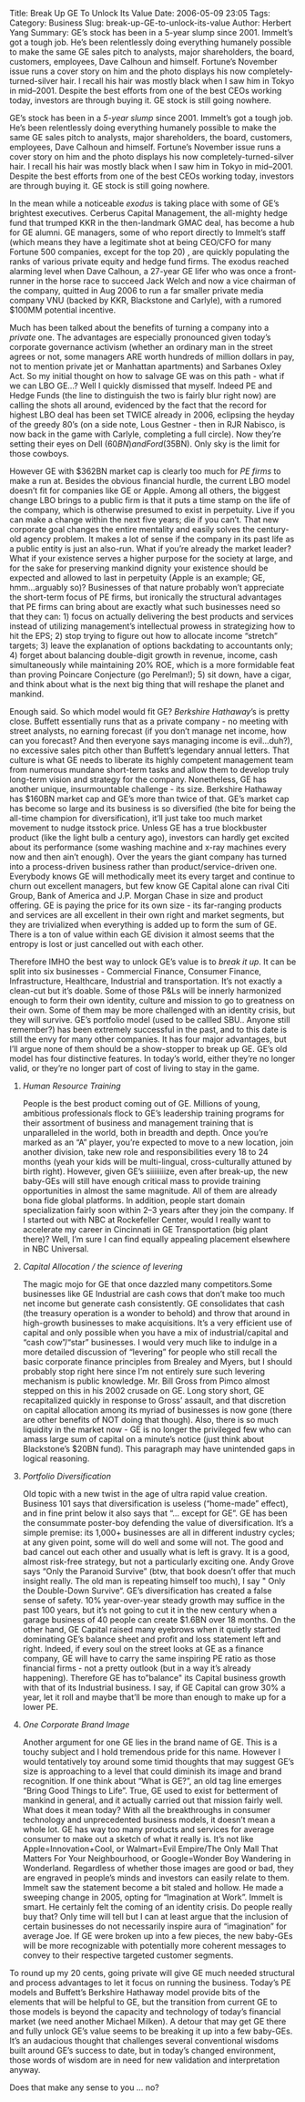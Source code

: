 Title: Break Up GE To Unlock Its Value
Date: 2006-05-09 23:05
Tags:
Category: Business
Slug: break-up-GE-to-unlock-its-value
Author: Herbert Yang
Summary: GE’s stock has been in a 5-year slump since 2001. Immelt’s got a tough job. He’s been relentlessly doing everything humanely possible to make the same GE sales pitch to analysts, major shareholders, the board, customers, employees, Dave Calhoun and himself. Fortune’s November issue runs a cover story on him and the photo displays his now completely-turned-silver hair. I recall his hair was mostly black when I saw him in Tokyo in mid–2001. Despite the best efforts from one of the best CEOs working today, investors are through buying it. GE stock is still going nowhere.

GE’s stock has been in a *5-year slump* since 2001. Immelt’s got a tough job. He’s been relentlessly doing everything humanely possible to make the same GE sales pitch to analysts, major shareholders, the board, customers, employees, Dave Calhoun and himself. Fortune’s November issue runs a cover story on him and the photo displays his now completely-turned-silver hair. I recall his hair was mostly black when I saw him in Tokyo in mid–2001. Despite the best efforts from one of the best CEOs working today, investors are through buying it. GE stock is still going nowhere.

In the mean while a noticeable *exodus* is taking place with some of GE’s brightest executives. Cerberus Capital Management, the all-mighty hedge fund that trumped KKR in the then-landmark GMAC deal, has become a hub for GE alumni. GE managers, some of who report directly to Immelt’s staff (which means they have a legitimate shot at being CEO/CFO for many Fortune 500 companies, except for the top 20) , are quickly populating the ranks of various private equity and hedge fund firms. The exodus
reached alarming level when Dave Calhoun, a 27-year GE lifer who was once a front-runner in the horse race to succeed Jack Welch and now a vice chairman of the company, quitted in Aug 2006 to run a far smaller private media company VNU (backed by KKR, Blackstone and Carlyle), with a rumored $100MM potential incentive.

Much has been talked about the benefits of turning a company into a *private* one. The advantages are especially pronounced given today’s corporate governance activism (whether an ordinary man in the street agrees or not, some managers ARE worth hundreds of million dollars in
pay, not to mention private jet or Manhattan apartments) and Sarbanes Oxley Act. So my initial thought on how to salvage GE was on this path - what if we can LBO GE…? Well I quickly dismissed that myself. Indeed PE and Hedge Funds (the line to distinguish the two is fairly blur right now) are calling the shots all around, evidenced by the fact that the record for highest LBO deal has been set TWICE already in 2006, eclipsing the heyday of the greedy 80’s (on a side note, Lous Gestner - then in RJR Nabisco, is now back in the game with Carlyle, completing a full circle). Now they’re setting their eyes on Dell ($60BN) and Ford ($35BN). Only sky is the limit for those cowboys.

However GE with $362BN market cap is clearly too much for *PE firms* to make a run at. Besides the obvious financial hurdle, the current LBO model doesn’t fit for companies like GE or Apple. Among all others, the biggest change LBO brings to a public firm is that it puts a time stamp on the life of the company, which is otherwise presumed to exist in perpetuity. Live if you can make a change within the next five years; die if you can’t. That new corporate goal changes the entire mentality and easily solves the century-old agency problem. It makes a lot of sense if the company in its past life as a public entity is just an also-run. What if you’re already the market leader? What if your existence serves a higher purpose for the society at large, and for the sake for preserving mankind dignity your existence should be expected and allowed to last in perpetuity (Apple is an example; GE, hmm...arguably so)? Businesses of that nature probably won’t appreciate the short-term focus of PE firms, but ironically the structural advantages that PE firms can bring about are exactly what such businesses need so that they can: 1) focus on actually delivering the best products and services instead of utilizing management’s intellectual prowess in strategizing how to hit the EPS; 2) stop trying to figure out how to allocate income “stretch” targets; 3) leave the explanation of options backdating to accountants only; 4) forget about balancing double-digit growth in revenue, income, cash simultaneously while maintaining 20% ROE, which is a more formidable feat than proving Poincare Conjecture (go Perelman!); 5) sit down, have a cigar, and think about what is the next big thing that will reshape the planet and mankind.

Enough said. So which model would fit GE? *Berkshire Hathaway*’s is pretty close. Buffett essentially runs that as a private company - no meeting with street analysts, no earning forecast (if you don’t manage net income, how can you forecast? And then everyone says managing income is evil…duh?), no excessive sales pitch other than Buffett’s legendary annual letters. That culture is what GE needs to liberate its highly competent management team from numerous mundane short-term tasks and allow them to develop truly long-term vision and strategy for the company. Nonetheless, GE has another unique, insurmountable challenge - its size. Berkshire Hathaway has  $160BN market cap and GE’s more than twice of that. GE’s market cap has become so large and its business is
so diversified (the bite for being the all-time champion for diversification), it’ll just take too much market movement to nudge itsstock price. Unless GE has a true blockbuster product (like the light
bulb a century ago), investors can hardly get excited about its
performance (some washing machine and x-ray machines every now and then
ain’t enough). Over the years the giant company has turned into a
process-driven business rather than product/service-driven one.
Everybody knows GE will methodically meet its every target and continue
to churn out excellent managers, but few know GE Capital alone can rival
Citi Group, Bank of America and J.P. Morgan Chase in size and product
offering. GE is paying the price for its own size - its far-ranging
products and services are all excellent in their own right and market
segments, but they are trivialized when everything is added up to form
the sum of GE. There is a ton of value within each GE division it almost
seems that the entropy is lost or just cancelled out with each other.

Therefore IMHO the best way to unlock GE’s value is to *break it up*. It
can be split into six businesses - Commercial Finance, Consumer Finance,
Infrastructure, Healthcare, Industrial and transportation. It’s not
exactly a clean-cut but it’s doable. Some of those P&Ls will be innerly
harmonized enough to form their own identity, culture and mission to go
to greatness on their own. Some of them may be more challenged with an
identity crisis, but they will survive. GE’s portfolio model (used to be
callled SBU.. Anyone still remember?) has been extremely successful in
the past, and to this date is still the envy for many other companies.
It has four major advantages, but I’ll argue none of them should be a
show-stopper to break up GE. GE’s old model has four distinctive
features. In today’s world, either they’re no longer valid, or they’re
no longer part of cost of living to stay in the game.

1. *Human Resource Training*

	People is the best product coming out of GE. Millions of young, ambitious professionals flock to GE’s leadership training programs for their assortment of business and management training that is unparalleled in the world, both in breadth and depth. Once you’re marked as an “A” player, you’re expected to move to a new location, join another division, take new role and responsibilities every 18 to 24 months (yeah your kids will be multi-lingual, cross-culturally attuned
by birth right). However, given GE’s siiiiiiiize, even after break-up,
the new baby-GEs will still have enough critical mass to provide
training opportunities in almost the same magnitude. All of them are
already bona fide global platforms. In addition, people start domain
specialization fairly soon within 2–3 years after they join the company.
If I started out with NBC at Rockefeller Center, would I really want to
accelerate my career in Cincinnati in GE Transportation (big plant
there)? Well, I’m sure I can find equally appealing placement elsewhere
in NBC Universal.

2. *Capital Allocation / the science of levering*

	The magic mojo for GE that once dazzled many competitors.Some businesses like GE Industrial are cash cows that don’t make too much net income but generate cash consistently. GE consolidates that cash (the treasury operation is a wonder to behold) and throw that around in high-growth businesses to make acquisitions. It’s a very efficient use of capital and only possible when you have a mix of industrial/capital and “cash cow”/“star” businesses. I would very much like to indulge in a more detailed discussion of “levering” for people who still recall the basic corporate finance principles from Brealey and Myers, but I should probably stop right here since I’m not entirely sure such levering mechanism is public knowledge. Mr. Bill Gross from Pimco almost stepped on this in his 2002 crusade on GE. Long story short, GE recapitalized quickly in response to Gross’ assault, and that discretion on capital allocation among its myriad of businesses is now gone (there are other benefits of NOT doing that though). Also, there is so much liquidity in the market now - GE is no longer the privileged few who can amass large sum of capital on a minute’s notice (just think about Blackstone’s $20BN fund). This paragraph may have unintended gaps in logical reasoning.

3. *Portfolio Diversification*

	Old topic with a new twist in the age of ultra rapid value creation.
Business 101 says that diversification is useless (“home-made” effect),
and in fine print below it also says that “… except for GE”. GE has been
the consummate poster-boy defending the value of diversification. It’s a
simple premise: its 1,000+ businesses are all in different industry
cycles; at any given point, some will do well and some will not. The
good and bad cancel out each other and usually what is left is gravy. It
is a good, almost risk-free strategy, but not a particularly exciting
one. Andy Grove says “Only the Paranoid Survive” (btw, that book doesn’t
offer that much insight really. The old man is repeating himself too
much), I say " Only the Double-Down Survive“. GE’s diversification has
created a false sense of safety. 10% year-over-year steady growth may
suffice in the past 100 years, but it’s not going to cut it in the new
century when a garage business of 40 people can create  $1.6BN over 18
months. On the other hand, GE Capital raised many eyebrows when it
quietly started dominating GE’s balance sheet and profit and loss
statement left and right. Indeed, if every soul on the street looks at
GE as a finance company, GE will have to carry the same inspiring PE
ratio as those financial firms - not a pretty outlook (but in a way it’s
already happening). Therefore GE has to”balance" its Capital business
growth with that of its Industrial business. I say, if GE Capital can
grow 30% a year, let it roll and maybe that’ll be more than enough to
make up for a lower PE.

4. *One Corporate Brand Image*

	Another argument for one GE lies in the brand name of GE. This is a
touchy subject and I hold tremendous pride for this name. However I
would tentatively toy around some timid thoughts that may suggest GE’s
size is approaching to a level that could diminish its image and brand
recognition. If one think about “What is GE?”, an old tag line emerges
“Bring Good Things to Life”. True, GE used to exist for betterment of
mankind in general, and it actually carried out that mission fairly
well. What does it mean today? With all the breakthroughs in consumer
technology and unprecedented business models, it doesn’t mean a whole
lot. GE has way too many products and services for average consumer to
make out a sketch of what it really is. It’s not like
Apple=Innovation+Cool, or Walmart=Evil Empire/The Only Mall That Matters
For Your Neighbourhood, or Google=Wonder Boy Wandering in Wonderland.
Regardless of whether those images are good or bad, they are engraved in
people’s minds and investors can easily relate to them. Immelt saw the
statement become a bit staled and hollow. He made a sweeping change in
2005, opting for “Imagination at Work”. Immelt is smart. He certainly
felt the coming of an identity crisis. Do people really buy that? Only
time will tell but I can at least argue that the inclusion of certain
businesses do not necessarily inspire aura of “imagination” for average
Joe. If GE were broken up into a few pieces, the new baby-GEs will be
more recognizable with potentially more coherent messages to convey to
their respective targeted customer segments.

To round up my 20 cents, going private will give GE much needed
structural and process advantages to let it focus on running the
business. Today’s PE models and Buffett’s Berkshire Hathaway model
provide bits of the elements that will be helpful to GE, but the
transition from current GE to those models is beyond the capacity and
technology of today’s financial market (we need another Michael Milken).
A detour that may get GE there and fully unlock GE’s value seems to be
breaking it up into a few baby-GEs. It’s an audacious thought that
challenges several conventional wisdoms built around GE’s success to
date, but in today’s changed environment, those words of wisdom are in
need for new validation and interpretation anyway.

Does that make any sense to you … no?
